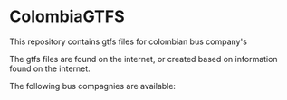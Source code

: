 # ColombiaGTFS
This repository contains gtfs files for colombian bus company's

The gtfs files are found on the internet, or created based on information found on the internet.

The following bus compagnies are available:


